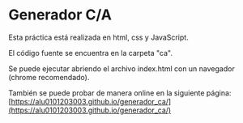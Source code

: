 # Generador C/A

Esta práctica está realizada en html, css y JavaScript.

El código fuente se encuentra en la carpeta "ca".

Se puede ejecutar abriendo el archivo index.html con un navegador (chrome recomendado).

También se puede probar de manera online en la siguiente página: [https://alu0101203003.github.io/generador_ca/](https://alu0101203003.github.io/generador_ca/)

